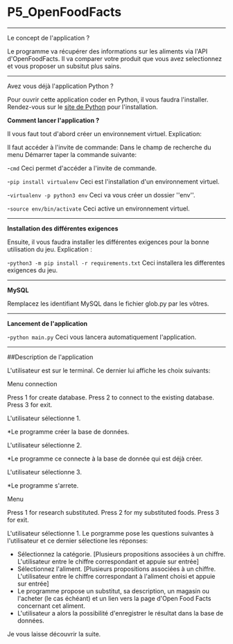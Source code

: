 # P5_OpenFoodFacts

-----------------

Le concept de l'application ?

Le programme va récupérer des informations sur les aliments via l'API d'OpenFoodFacts. Il va comparer votre produit que vous avez selectionnez et vous proposer un subsitut plus sains.

-----------------

Avez vous déjà l'application Python ? 

Pour ouvrir cette application coder en Python, il vous faudra l'installer.
Rendez-vous sur le [site de Python](https://www.python.org/) pour l'installation.


**Comment lancer l'application ?**

Il vous faut tout d'abord créer un environnement virtuel.
Explication:

Il faut accéder à l'invite de commande:
Dans le champ de recherche du menu Démarrer taper la commande suivante:

-`cmd`
Ceci permet d'accéder a l'invite de commande.

-`pip install virtualenv`
Ceci est l'installation d'un environnement virtuel.

-`virtualenv -p python3 env`
Ceci va vous créer un dossier ''env''.

-`source env/bin/activate`
Ceci active un environnement virtuel.

-----------------

**Installation des différentes exigences**


Ensuite, il vous faudra installer les différentes exigences pour la bonne utilisation du jeu.
Explication :

-`python3 -m pip install -r requirements.txt`
Ceci installera les differentes exigences du jeu.

-----------------

**MySQL**

Remplacez les identifiant MySQL dans le fichier glob.py par les vôtres.

-----------------

**Lancement de l'application**

-`python main.py`
Ceci vous lancera automatiquement l'application.

-----------------

##Description de l'application

L'utilisateur est sur le terminal. Ce dernier lui affiche les choix suivants:

Menu connection

Press 1 for create database.
Press 2 to connect to the existing database.
Press 3 for exit.

L'utilisateur sélectionne 1.

*Le programme créer la base de données.

L'utilisateur sélectionne 2.

*Le programme ce connecte à la base de donnée qui est déjà créer.

L'utilisateur sélectionne 3.

*Le programme s'arrete.

Menu

Press 1 for research substituted.
Press 2 for my substituted foods.
Press 3 for exit.

L'utilisateur sélectionne 1. Le porgramme pose les questions suivantes à l'utilisateur et ce dernier sélectione les réponses:

* Sélectionnez la catégorie. [Plusieurs propositions associées à un chiffre. L'utilisateur entre le chiffre correspondant et appuie sur entrée]
* Sélectionnez l'aliment. [Plusieurs propositions associées à un chiffre. L'utilisateur entre le chiffre correspondant à l'aliment choisi et appuie sur entrée]
* Le programme propose un substitut, sa description, un magasin ou l'acheter (le cas échéant) et un lien vers la page d'Open Food Facts concernant cet aliment.
* L'utilisateur a alors la possibilité d'enregistrer le résultat dans la base de données.

Je vous laisse découvrir la suite.